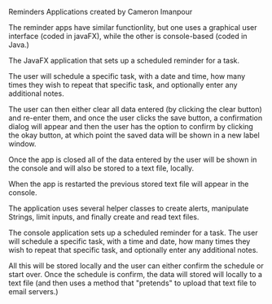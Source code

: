 Reminders Applications created by Cameron Imanpour 

The reminder apps have similar functionlity, but one uses a graphical user interface (coded in javaFX), while the other is console-based (coded in Java.)

The JavaFX application that sets up a scheduled reminder for a task.

The user will schedule a specific task, with a date and time, how many times they wish to repeat that
specific task, and optionally enter any additional notes.

The user can then either clear all data entered (by clicking the clear button) and re-enter them, and once
the user clicks the save button, a confirmation dialog will appear and then the user has the option to confirm
by clicking the okay button, at which point the saved data will be shown in a new label window.

Once the app is closed all of the data entered by the user will be shown in the console and will also be
stored to a text file, locally.

When the app is restarted the previous stored text file will appear in the console.

The application uses several helper classes to create alerts, manipulate Strings, limit inputs, and finally
create and read text files.


The console application sets up a scheduled reminder for a task. The user will schedule a specific task, with a time and date, how many times they wish to repeat that specific task, and optionally enter any additional notes. 

All this will be stored locally and the user can either confirm the schedule or start over. Once the schedule is confirm, the data will stored will locally to a text file (and then uses a method that "pretends" to upload that text file to email servers.) 

